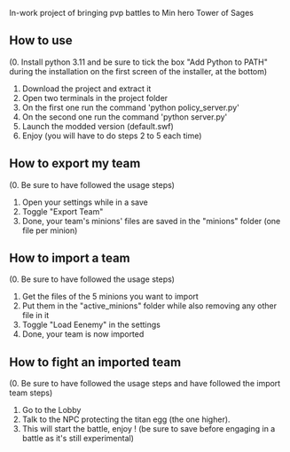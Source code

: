 In-work project of bringing pvp battles to Min hero Tower of Sages

## How to use
(0. Install python 3.11 and be sure to tick the box "Add Python to PATH" during the installation on the first screen of the installer, at the bottom)
1. Download the project and extract it
2. Open two terminals in the project folder
3. On the first one run the command 'python policy_server.py'
4. On the second one run the command 'python server.py'
5. Launch the modded version (default.swf)
6. Enjoy (you will have to do steps 2 to 5 each time)

## How to export my team
(0. Be sure to have followed the usage steps)
1. Open your settings while in a save
2. Toggle "Export Team"
3. Done, your team's minions' files are saved in the "minions" folder (one file per minion)

## How to import a team
(0. Be sure to have followed the usage steps)
1. Get the files of the 5 minions you want to import
2. Put them in the "active_minions" folder while also removing any other file in it
3. Toggle "Load Eenemy" in the settings
4. Done, your team is now imported

## How to fight an imported team
(0. Be sure to have followed the usage steps and have followed the import team steps)
1. Go to the Lobby
2. Talk to the NPC protecting the titan egg (the one higher).
3. This will start the battle, enjoy ! (be sure to save before engaging in a battle as it's still experimental)
